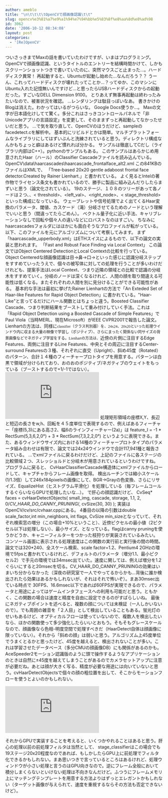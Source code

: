 ```yaml
---
author: ameblo
title: "\n\t\t\t\tOpenCVで顔画像認識\t\t"
slug: opencv%e3%81%a7%e9%a1%94%e7%94%bb%e5%83%8f%e8%aa%8d%e8%ad%98
id: 3062
date: '2006-10-12 08:34:08'
layout: post
categories:
  - '[Re]OpenCV'
---
```


ついさっきまでMaxの話を書いていたわけですが、いまはプログラミング。 OpenCVで顔画像認識、というタイトルのエントリーを結構時間かけて、しかもスクリーンショットつきで書いていたのに、突然マウスごと止まった…。ハードディスク異常！ 再起動すると、Ubuntuが起動し始めた…なんだろう？？ うーん、これってハードディスクが壊れたってことか…？ってゆか、このマシンにUbuntu入れた記憶無いんですけど…と思ったらUSBハードディスクからの起動だった。すごいなDELL Dimension 9100。 とりあえず無事再起動は終わったみたいなので、被害状況を確認。 ...レンダリングは駄目っぽいなあ。 書きかけのBlogは消えた。わかってはいるがつらいな。 Google Docs使うか…。 Maxの文字が日本語化けしてて驚く。多分これはさっきコントロールパネルで「非Unicodeアプリの言語設定」を変更して、そのままずっと再起動してなかったせいだと思う。 …で気を取り直して、OpenCVのほうだけど、sampleのfacedetect.cを解析中。 基本的にリビルドとかは簡単。マルチプラットフォームなライブラリにしてはずいぶんと洗練されていると思う。ディレクトリ構成なんかもちょっと癖はあるけど慣れれば分かる。 サンプルは徹底してCだし（ライブラリ内部はC++）。pythonのサンプルもある。 このサンプルはあらかじめ用意されたHaar（ハール）のClassifier Cascadeファイルを読み込んでいる。 OpenCV\data\haarcascades\haarcascade_frontalface_alt2.xml この841KBのファイルはXMLで、 「Tree-based 20x20 gentle adaboost frontal face detector.Created by Rainer Lienhart.」と書かれている。 よく見るとIntelの著作物でライセンス条文も書かれているので、勝手に製品に組み込んだりしたらまずいと思う（論文化されている）。 19のステージ、１０８のツリーがあって各ノードは<rects>２つ、<tilted>、< threshold>、<left_val>、<right_node>、< stage_threshold>といった構成になっている。 ウェーブレットや信号処理でよく出てくるHaar変換のパラメータ、閾値、カスケード（滝）分岐させてるためのノードという理解でいいと思う（間違ってたらごめん）。 ベクトル量子化に近い手法、キャリブレーションなしで回転や個々人の違いなどにロバストなのはすごい。 ちなみにhaarcascadesフォルダにはほかにも面白そうなプロファイルが転がっている。 以下、このファイルを元にアルゴリズムについて考察してみます。 まず「haarcascade_upperbody.xml」はETHスイスによるもので、以下の論文の実装と思われます。 「Fast and Robust Face Finding via Local Context」 この論文ではObject Centered DetectionとLocal Contextの比較を行っている。Object Centeredな顔画像認識は目→鼻→口→といった感じに認識分岐ステップをすすめていったうえで、個々の被写体に対しての処理を行うことが多いわけだけれども、提案手法はLocal Context、つまり近隣の領域との比較で認識の分岐木をすすめていく。分岐のノードは深くなるけれど、人間の顔を取り間違える可能性は低くなる。またそれぞれの人間を別に見分けることができる可能性がある。 基本的な手法は最初に挙げたRainer Lienhartの方法で「An Exteded Set of Haar-like Features for Rapid Object Detection」に書かれている。"Haar-Like"と言ってるだけにハール関数とはちょっと違う。Boosted Classifier Cascade、つまり判断結果をブーストして重み付けしていく手法。これは「Rapid Object Detection using a Boosted Cascade of Simple Features」でPaul Viola（当時MERL、現在Microsoft）がIEEE CVPR2001で報告した論文。Lienhartの方法は、同様に<font size="3" face="Times"><span style="font-size: 12px; font-family: Times;">classifier（クラス判別器）を、24x24、20x20といった処理ウインドウ内に収まる大量の映像で学習し（ポジティブ）、さらにまったく関係ない同サイズの背景画像などでネガティブ学習をする。Lienhartの方法は、</span></font>近傍の片側に注目するEdge Features、両側に注目するLine Features、中央とその周辺に注目するCenter-surround Featuresの３種、それぞれに直交（Upright）、斜め45度（Rotated）のパターン、合計１４種のフィーチャープロトタイプを用意する。パターンは白黒で領域が分けられており、おのおのポジティブ/ネガティブのウェイトをもっている（ブーストするので+1/-1ではない）。 ![](http://akihiko.shirai.as/modules/bwiki/index.php?plugin=ref&page=Blog%2F2006-10-11&src=haarfeatures.JPG) 処理矩形領域の座標X,Y、長辺と短辺の長さをw,h、回転を４５度単位で表現するので、例えばあるフィーチャー「座標(5,3)にある高さ2、幅6のラインフィーチャー(2a)」は feature_I = -1 * RectSum(5,3,6,2,0°) + 3 * RectSum(7,3,2,2,0°) というように表現できる。また、あるウィンドウサイズ内における14種のフィーチャープロトタイプのパラメータ組み合わせは有限で、論文では24x24ウインドウで合計117,941種と報告されている。 …でxmlファイルに戻るわけだけど、上記のファイルに各ステージの比較領域２つ、スレッショルドと分岐木が用意されているというわけですね。 プログラムに戻ると、 CvHaarClassifierCascade構造体にxmlファイルからロードして、キャプチャからフレーム画像を取得。 検出ルーチンでは縮小スケール(1/1.3倍）して246x184pixelsの画像にして、BGR→Grayの色変換、さらにリサイズ、EqualizeHist（ヒストグラム平滑化）を処理している（毎フレームコールするぐらいならGPUで処理したいな…）。 で肝心の顔認識だけど、 CvSeq* faces = cvHaarDetectObjects( small_img, cascade, storage, 1.1, 2, 0/*CV_HAAR_DO_CANNY_PRUNING*/, cvSize(30, 30) ); 実装はOpenCV/cv/src/cvhaar.cppにある。 4番目の以降の引数はdouble scale_factor,int min_neighbors, int flags, CvSize min_sizeとなっていて、それぞれ検索窓の増分（この場合+10%ということ）、近傍ピクセルの最小値（2ピクセル以下は処理しない）、最小サイズ、となっている。flagはcanny pruningを使うかどうか、キャニーフィルターをつかった枝狩りが実装されているみたい。 コンソール画面に表示される処理速度はこの関数の実行前と実行後の間の時間。論文では320*240、全スケール検索、scale factor=1.2、Pentium4 2GHzの環境で5fpsと書かれているけれど、デフォルトのパラメータ（増分1.1、最小ピクセル2）で手元の環境では34msec出ていた。速度に関しては、例えば増分を1.2ぐらいにすると20msecを切る。CV_HAAR_DO_CANNY_PRUNINGの効果はいまいち分からなかった（深夜の研究室で一人でやってるからかも…背後に誰か検出されたら効果はあるかもしれないが、それはそれで怖いぞ）。まあ30msec出ている時点で 30FPS、16.6msec以下であれば60FPSが実現できるので、パラメータと用途によってはゲームインタフェースへの利用も可能だと思う。ともかく、この関数の場合は速度と精度を自由に設定できるのがすばらしいね。 最後にネガティブポイントを述べると、複数の顔については未検証（一人しかいないので）。でも周囲の雑音を「２人目」として検出していることもある。蛍光灯のせいもあるけど、オプティカルフローは使っていないので、複数人を検出したいなら、ほかの関数使って多少強化したらいいとおもう。そもそもグレースケールなので、顔画像なら色相-明度空間で処理すべきだ（HaarDetect自体は顔画像に限っていない）。それから「斜めの顔」は弱いと思う。アルゴリズム上45度単位でうまくとるかと思ったけど、45度を越えると、検出されないことが多い。これは学習させたデータベース（多分CMUの顔画像DB）にも関係があるのかも。AceSpeeder2モーション認識版のように頭で操作するようなアプリケーションのときは自然に±45度を越えてしまうことがあるのでカメラセットアップに注意が必要だね。あとは顔が大きく写る、精度が必要な用途には向いていないと思う。cvHaarDetectObjectsで個々の顔の粗位置を出して、そこからモーションフローを使うとよいのかもしれない。

[![](http://akihiko.shirai.as/modules/bwiki/index.php?plugin=ref&page=Blog%2F2006-10-11&src=OpenCVHaarCascade.JPG)](http://akihiko.shirai.as/modules/bwiki/index.php?plugin=ref&page=Blog%2F2006-10-11&src=OpenCVHaarCascade.JPG)

それからGPUで実装することを考えると、いくつかやれることはあると思う。肝心の処理以前の前処理フィルタは当然として、 stage_classifierはこの場合でも19ステージ20x20程度なのであれば、もしかしたらGPU上に前処理でフィルタ化できるかもしれない。まあ思いつきで言っているところはあるけれど、処理ウィンドウが小さい処理と言うのはGPU向きなので。逆にフレーム全般において積分しまくらないといけない処理は不向きなんだけど。ふつうにフレームメモリ上にマッチングテンプレートを用意する方法よりはずっとエレガントかもしれない（ターゲット画像が与えられて、速度を重視するならその方法も否定できないけど）。